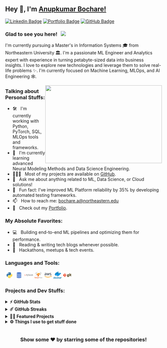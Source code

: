 ## Hey 👋, I'm [Anupkumar Bochare!](https://github.com/Anupkumarbochare/)

[![Linkedin Badge](https://img.shields.io/badge/-LinkedIn-0e76a8?style=flat-square&logo=Linkedin&logoColor=white)](https://www.linkedin.com/in/anupbochare/)
[![Portfolio Badge](https://img.shields.io/badge/Portfolio-3b5998?style=flat-square&logo=google-chrome&logoColor=white)](https://anupkumarbochare.framer.website/)
[![GitHub Badge](https://img.shields.io/badge/GitHub-100000?style=flat-square&logo=github&logoColor=white)](https://github.com/Anupkumarbochare)

### Glad to see you here! &nbsp; ![](https://visitor-badge.glitch.me/badge?page_id=Anupkumarbochare.Anupkumarbochare&style=flat-square&color=0088cc)

I'm currently pursuing a Master's in Information Systems 🎓 from Northeastern University 🏛. I'm a passionate ML Engineer and Analytics expert with experience in turning petabyte-sized data into business insights. I love to explore new technologies and leverage them to solve real-life problems ✨. I'm currently focused on Machine Learning, MLOps, and AI Engineering 🕸️.

<img align="right" height="250" width="375" alt="" src="https://raw.githubusercontent.com/Anupkumarbochare/Anupkumarbochare/master/gifs/coder.gif" />

### Talking about Personal Stuffs:

- 🛠 &nbsp; I'm currently working with Python, PyTorch, SQL, MLOps tools and frameworks.
- 🚀 &nbsp; I'm currently learning advanced Neural Modeling Methods and Data Science Engineering.
- 👨🏻‍💻 &nbsp; Most of my projects are available on [GitHub](https://github.com/Anupkumarbochare).
- 💬 &nbsp; Ask me about anything related to ML, Data Science, or Cloud solutions!
- 👾 &nbsp; Fun fact: I've improved ML Platform reliability by 35% by developing automated testing frameworks.
- 📫 &nbsp; How to reach me: bochare.a@northeastern.edu
- 📝 &nbsp; Check out my [Portfolio](https://anupkumarbochare.framer.website/).

### My Absolute Favorites:

- 💻 &nbsp; Building end-to-end ML pipelines and optimizing them for performance.
- 📰 &nbsp; Reading & writing tech blogs whenever possible.
- 🍕 &nbsp; Hackathons, meetups & tech events.

### Languages and Tools:

<code><img height="27" src="https://raw.githubusercontent.com/github/explore/80688e429a7d4ef2fca1e82350fe8e3517d3494d/topics/python/python.png" alt="python"></code>
<code><img height="27" src="https://raw.githubusercontent.com/github/explore/80688e429a7d4ef2fca1e82350fe8e3517d3494d/topics/sql/sql.png" alt="sql"></code>
<code><img height="27" src="https://raw.githubusercontent.com/github/explore/80688e429a7d4ef2fca1e82350fe8e3517d3494d/topics/pytorch/pytorch.png" alt="pytorch"></code>
<code><img height="27" src="https://raw.githubusercontent.com/github/explore/80688e429a7d4ef2fca1e82350fe8e3517d3494d/topics/tensorflow/tensorflow.png" alt="tensorflow"></code>
<code><img height="27" src="https://raw.githubusercontent.com/github/explore/80688e429a7d4ef2fca1e82350fe8e3517d3494d/topics/aws/aws.png" alt="aws"></code>
<code><img height="27" src="https://raw.githubusercontent.com/github/explore/80688e429a7d4ef2fca1e82350fe8e3517d3494d/topics/docker/docker.png" alt="docker"></code>
<code><img height="27" src="https://raw.githubusercontent.com/github/explore/80688e429a7d4ef2fca1e82350fe8e3517d3494d/topics/git/git.png" alt="git"></code>

### Projects and Dev Stuffs:

<details>	
  <summary><b>⚡ GitHub Stats</b></summary>
  <br />
  <img height="180em" src="https://github-readme-stats.vercel.app/api?username=Anupkumarbochare&show_icons=true&hide_border=true&&count_private=true&include_all_commits=true" />
  <img height="180em" src="https://github-readme-stats.vercel.app/api/top-langs/?username=Anupkumarbochare&exclude_repo=KNN-Image-Classification&show_icons=true&hide_border=true&layout=compact&langs_count=8"/>
</details>

<details>	
  <summary><b>☄️ GitHub Streaks</b></summary>
  <br />
  <img height="180em" src="https://github-readme-streak-stats.herokuapp.com/?user=Anupkumarbochare&hide_border=true" />
</details>

<details>
  <summary><b>🧑‍🚀 Featured Projects</b></summary>
  <br />
  <table>
    <thead align="center">
      <tr border: none;>
        <td><b>💻 Projects</b></td>
        <td><b>🌟 Stars</b></td>
        <td><b>🍴 Forks</b></td>
        <td><b>🐛 Issues</b></td>
        <td><b>🔔 Pull Requests</b></td>
        <td><b>👨‍💻 Language</b></td>
      </tr>
    </thead>
    <tbody>
      <tr>
	      <td><a href="https://github.com/Anupkumarbochare/CO2-Health-Impact"><b>🌍 Predictive Analysis of CO2 Emissions</b></a></td>
        <td><img alt="Stars" src="https://img.shields.io/github/stars/Anupkumarbochare/CO2-Health-Impact?style=flat-square&labelColor=343b41"/></td>
        <td><img alt="Forks" src="https://img.shields.io/github/forks/Anupkumarbochare/CO2-Health-Impact?style=flat-square&labelColor=343b41"/></td>
        <td><img alt="Issues" src="https://img.shields.io/github/issues/Anupkumarbochare/CO2-Health-Impact?style=flat-square"/></td>
        <td><img alt="Pull Requests" src="https://img.shields.io/github/issues-pr/Anupkumarbochare/CO2-Health-Impact?style=flat-square"/></td>
        <td><img alt="Language" src="https://img.shields.io/github/languages/top/Anupkumarbochare/CO2-Health-Impact?style=flat-square"/></td>
      </tr>
      <tr>
	      <td><a href="https://github.com/Anupkumarbochare/MedSwap"><b>💊 MedSwap - Medicine Recommendation</b></a></td>
        <td><img alt="Stars" src="https://img.shields.io/github/stars/Anupkumarbochare/MedSwap?style=flat-square&labelColor=343b41"/></td>
        <td><img alt="Forks" src="https://img.shields.io/github/forks/Anupkumarbochare/MedSwap?style=flat-square&labelColor=343b41"/></td>
        <td><img alt="Issues" src="https://img.shields.io/github/issues/Anupkumarbochare/MedSwap?style=flat-square"/></td>
        <td><img alt="Pull Requests" src="https://img.shields.io/github/issues-pr/Anupkumarbochare/MedSwap?style=flat-square"/></td>
        <td><img alt="Language" src="https://img.shields.io/github/languages/top/Anupkumarbochare/MedSwap?style=flat-square"/></td> 
      </tr>
      <tr>
	      <td><a href="https://github.com/Anupkumarbochare/ML-Platform-Testing"><b>🧪 ML Platform Testing Framework</b></a></td>
        <td><img alt="Stars" src="https://img.shields.io/github/stars/Anupkumarbochare/ML-Platform-Testing?style=flat-square&labelColor=343b41"/></td>
        <td><img alt="Forks" src="https://img.shields.io/github/forks/Anupkumarbochare/ML-Platform-Testing?style=flat-square&labelColor=343b41"/></td>
        <td><img alt="Issues" src="https://img.shields.io/github/issues/Anupkumarbochare/ML-Platform-Testing?style=flat-square"/></td>
        <td><img alt="Pull Requests" src="https://img.shields.io/github/issues-pr/Anupkumarbochare/ML-Platform-Testing?style=flat-square"/></td>
        <td><img alt="Language" src="https://img.shields.io/github/languages/top/Anupkumarbochare/ML-Platform-Testing?style=flat-square"/></td> 
      </tr>
    </tbody>
  </table>
</details>

<details>	
  <br />
  <summary><b>⚙️ Things I use to get stuff done</b></summary>
  	<ul>
  	    <li><b>OS:</b> macOS</li>
	    <li><b>Laptop: </b> MacBook Pro</li>
  	    <li><b>Browser: </b> Chrome</li>
	    <li><b>Code Editor:</b> VSCode, PyCharm</li>
	    <li><b>To Stay Updated:</b> Medium, LinkedIn, and Google Developer Groups</li>
	</ul>	
</details>

#

<div align="center">

### Show some ❤️ by starring some of the repositories!

</div>
